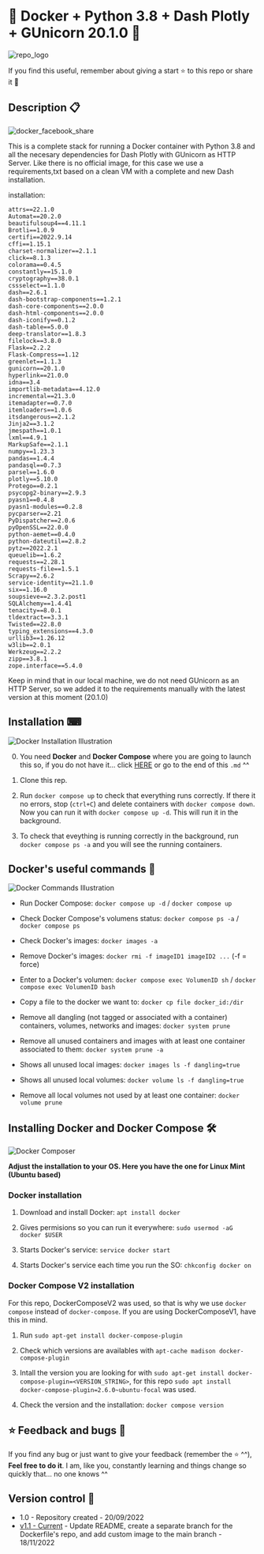 # 🐳 Docker + Python 3.8 + Dash Plotly + GUnicorn 20.1.0 🐳

![repo_logo](https://user-images.githubusercontent.com/57062736/191322069-a29952cf-e3ca-4acc-a78f-5ccbf0562111.png)

If you find this useful, remember about giving a start ⭐ to this repo or share it 🔁

## Description 📋

![docker_facebook_share](https://user-images.githubusercontent.com/57062736/139103227-36f3cb32-c3c1-4158-b99e-25a31e955f44.png)

This is a complete stack for running a Docker container with Python 3.8 and all the necesary dependencies for Dash Plotly with GUnicorn as HTTP Server. Like there is no official image, for this case we use a requirements,txt based on a clean VM with a complete and new Dash installation.

 installation:

```
attrs==22.1.0
Automat==20.2.0
beautifulsoup4==4.11.1
Brotli==1.0.9
certifi==2022.9.14
cffi==1.15.1
charset-normalizer==2.1.1
click==8.1.3
colorama==0.4.5
constantly==15.1.0
cryptography==38.0.1
cssselect==1.1.0
dash==2.6.1
dash-bootstrap-components==1.2.1
dash-core-components==2.0.0
dash-html-components==2.0.0
dash-iconify==0.1.2
dash-table==5.0.0
deep-translator==1.8.3
filelock==3.8.0
Flask==2.2.2
Flask-Compress==1.12
greenlet==1.1.3
gunicorn==20.1.0
hyperlink==21.0.0
idna==3.4
importlib-metadata==4.12.0
incremental==21.3.0
itemadapter==0.7.0
itemloaders==1.0.6
itsdangerous==2.1.2
Jinja2==3.1.2
jmespath==1.0.1
lxml==4.9.1
MarkupSafe==2.1.1
numpy==1.23.3
pandas==1.4.4
pandasql==0.7.3
parsel==1.6.0
plotly==5.10.0
Protego==0.2.1
psycopg2-binary==2.9.3
pyasn1==0.4.8
pyasn1-modules==0.2.8
pycparser==2.21
PyDispatcher==2.0.6
pyOpenSSL==22.0.0
python-aemet==0.4.0
python-dateutil==2.8.2
pytz==2022.2.1
queuelib==1.6.2
requests==2.28.1
requests-file==1.5.1
Scrapy==2.6.2
service-identity==21.1.0
six==1.16.0
soupsieve==2.3.2.post1
SQLAlchemy==1.4.41
tenacity==8.0.1
tldextract==3.3.1
Twisted==22.8.0
typing_extensions==4.3.0
urllib3==1.26.12
w3lib==2.0.1
Werkzeug==2.2.2
zipp==3.8.1
zope.interface==5.4.0
```

Keep in mind that in our local machine, we do not need GUnicorn as an HTTP Server, so we added it to the requirements manually with the latest version at this moment (20.1.0)

## Installation ⌨

![Docker Installation Illustration](https://user-images.githubusercontent.com/57062736/139102730-d6f51d53-ffb3-44bb-be5e-2bdf48d91295.png)

0. You need **Docker** and **Docker Compose** where you are going to launch this so, if you do not have it... click [HERE](https://github.com/Inushin/dockerDashPlotlyGUnicorn#installing-docker-and-docker-compose-) or go to the end of this `.md` ^^

1. Clone this rep.

2. Run `docker compose up` to check that everything runs correctly. If there it no errors, stop (`ctrl+C`) and delete containers with `docker compose down`. Now you can run it with `docker compose up -d`. This will run it in the background.

3. To check that eveything is running correctly in the background, run `docker compose ps -a` and you will see the running containers.

## Docker's useful commands 📑

![Docker Commands Illustration](https://user-images.githubusercontent.com/57062736/139102966-25f28be1-f768-49bd-a8a1-915a8465de9e.png)

- Run Docker Compose: `docker compose up -d` / `docker compose up`

- Check Docker Compose's volumens status: `docker compose ps -a` / `docker compose ps`

- Check Docker's images: `docker images -a`

- Remove Docker's images: `docker rmi -f imageID1 imageID2 ...` (-f = force)

- Enter to a Docker's volumen: `docker compose exec VolumenID sh` / `docker compose exec VolumenID bash`

- Copy a file to the docker we want to: `docker cp file docker_id:/dir`

- Remove all dangling (not tagged or associated with a container) containers, volumes, networks and images: `docker system prune`

- Remove all unused containers and images with at least one container associated to them: `docker system prune -a`

- Shows all unused local images: `docker images ls -f dangling=true`

- Shows all unused local volumes: `docker volume ls -f dangling=true`

- Remove all local volumes not used by at least one container: `docker volume prune`

## Installing Docker and Docker Compose 🛠

![Docker Composer](https://user-images.githubusercontent.com/57062736/141182130-b8ed2d7a-9a68-4387-b838-ba0d44bb4e0e.png)

**Adjust the installation to your OS. Here you have the one for Linux Mint (Ubuntu based)**

### Docker installation

1. Download and install Docker: `apt install docker`

2. Gives permisions so you can run it everywhere: `sudo usermod -aG docker $USER`

3. Starts Docker's service: `service docker start`

4. Starts Docker's service each time you run the SO: `chkconfig docker on`

### Docker Compose V2 installation

For this repo, DockerComposeV2 was used, so that is why we use `docker compose` instead of `docker-compose`. If you are using DockerComposeV1, have this in mind.

1. Run `sudo apt-get install docker-compose-plugin`

2. Check which versions are availables with `apt-cache madison docker-compose-plugin`

3. Intall the version you are looking for with `sudo apt-get install docker-compose-plugin=<VERSION_STRING>`, for this repo `sudo apt install docker-compose-plugin=2.6.0~ubuntu-focal` was used.

4. Check the version and the installation: `docker compose version`

## ⭐ Feedback and bugs 🐞

If you find any bug or just want to give your feedback (remember the ⭐ ^^), **Feel free to do it**. I am, like you, constantly learning and things change so quickly that... no one knows ^^

## Version control 📝

- 1.0 - Repository created - 20/09/2022
- [v1.1 - Current](https://github.com/Inushin/dockerDashPlotlyGUnicorn/tree/v1.1) - Update README, create a separate branch for the Dockerfile's repo, and add custom image to the main branch - 18/11/2022
